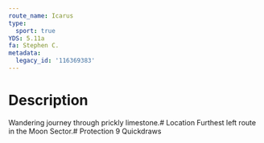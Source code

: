 ```yaml
---
route_name: Icarus
type:
  sport: true
YDS: 5.11a
fa: Stephen C.
metadata:
  legacy_id: '116369383'
---
```

# Description
Wandering journey through prickly limestone.# Location
Furthest left route in the Moon Sector.# Protection
9 Quickdraws